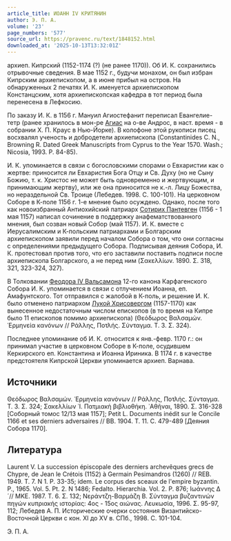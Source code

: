 ```yaml
---
article_title: ИОАНН IV КРИТЯНИН
author: Э. П. А.
volume: '23'
page_numbers: '577'
source_url: https://pravenc.ru/text/1848152.html
downloaded_at: '2025-10-13T13:32:01Z'
---
```


архиеп. Кипрский (1152-1174 (?) (не ранее 1170)). Об И. К. сохранились отрывочные сведения. В мае 1152 г., будучи монахом, он был избран Кипрским архиепископом, а в июне прибыл на остров. На обнаруженных 2 печатях И. К. именуется архиепископом Констанцским, хотя архиепископская кафедра в тот период была перенесена в Лефкосию.

По заказу И. К. в 1156 г. Мануил Агиостефанит переписал Евангелие-тетр (ранее хранилось в мон-ре [Агиас](https://pravenc.ru/text/Агиас.html) на о-ве Андрос, в наст. время - в собрании Х. П. Краус в Нью-Йорке). В колофоне этой рукописи писец восхвалял ученость и добродетели архиепископа (Constantinides C. N., Browning R. Dated Greek Manuscripts from Cyprus to the Year 1570. Wash.; Nicosia, 1993. Р. 84-85).

И. К. упоминается в связи с богословскими спорами о Евхаристии как о жертве: приносится ли Евхаристия Бога Отцу и Св. Духу (но не Сыну Божию, т. к. Христос не может быть одновременно и жертвующим, и принимающим жертву), или же она приносится не к.-л. Лицу Божества, но нераздельной Св. Троице (Лебедев. 1998. С. 100-101). На церковном Соборе в К-поле 1156 г. 1-е мнение было осуждено. Однако, после того как новоизбранный Антиохийский патриарх [Сотирих Пантевген](<https://pravenc.ru/text/Сотирих Пантевген.html>) (1156 - 1 мая 1157) написал сочинение в поддержку анафематствованного мнения, был созван новый Собор (май 1157). И. К. вместе с Иерусалимским и К-польским патриархами и Болгарским архиепископом заявили перед началом Собора о том, что они согласны с определениями предыдущего Собора. Подписывая деяния Собора, И. К. протестовал против того, что его заставили поставить подписи после архиепископа Болгарского, а не перед ним (Σακελλίων. 1890. Σ. 318, 321, 323-324, 327).

В Толковании [Феодора IV Вальсамона](<https://pravenc.ru/text/Феодора IV Вальсамона.html>) 12-го канона Карфагенского Собора И. К. упоминается в связи с отлучением Иоанна, еп. Амафунтского. Тот отправился с жалобой в К-поль, и решение И. К. было отменено патриархом [Лукой Хрисовергом](<https://pravenc.ru/text/Лукой Хрисовергом.html>) (1157-1170) как вынесенное недостаточным числом епископов (в то время на Кипре было 11 епископов помимо архиепископа) (Θεόδωρος Βαλσαμών. ῾Ερμηνεία κανόνων // Ράλλης, Ποτλής. Σύνταγμα. Τ. 3. Σ. 324).

Последнее упоминание об И. К. относится к янв.-февр. 1170 г.: он принимал участие в церковном Соборе в К-поле, осудившем Керкирского еп. Константина и Иоанна Ириника. В 1174 г. в качестве предстоятеля Кипрской Церкви упоминается архиеп. Варнава.

## Источники

Θεόδωρος Βαλσαμών. ῾Ερμηνεία κανόνων // Ράλλης, Ποτλής. Σύνταγμα. Τ. 3. Σ. 324; Σακελλίων ᾿Ι. Πατμιακὴ βιβλιοθήκη. ᾿Αθῆναι, 1890. Σ. 316-328 [Соборный томос 12/13 мая 1157]; Petit L. Documents inédit sur le Concile 1166 et ses derniers adversaires // BB. 1904. T. 11. C. 479-489 [Деяния Собора 1170].

## Литература

Laurent V. La succession épiscopale des derniers archevêques grecs de Chypre, de Jean le Crétois (1152) à Germain Pesimandros (1260) // REB. 1949. T. 7. N 1. P. 33-35; idem. Le corpus des sceaux de l'empire byzantin. P., 1965. Vol. 5. Pt. 2. N 1486; Fedalto. Hierarchia. Vol. 2. P. 876; Ιωάννης Δ´// ΜΚΕ. 1987. Τ. 6. Σ. 132; Νεράντζη-Βαρμάζη Β. Σύνταγμα βυζαντινών πηγών κυπριακής ιστορίας: 4ος - 15ος αιώνας. Λευκωσία, 1996. Σ. 95-97, 112; Лебедев А. П. Исторические очерки состояния Византийско-Восточной Церкви с кон. XI до XV в. СПб., 1998. С. 101-104.

Э. П. А.

